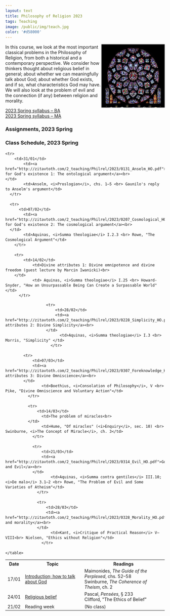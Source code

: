 ```yaml
---
layout: text
title: Philosophy of Religion 2023
tags: Teaching
image: /public/img/teach.jpg
color: '#d58000'
---
```


<img class="img-single" align="right" src="/public/img/philrel.jpg" width="200">

In this course, we look at the most important classical problems in the Philosophy of Religion, from both a historical and a contemporary perspective. We consider how thinkers thought about religious belief in general; about whether we can meaningfully talk about God; about whether God exists, and if so, what characteristics God may have. We will also look at the problem of evil and the connection (if any) between religion and morality.


<a href="http://zitavtoth.com/2_teaching/Philrel/2023/PhilRel2023S_BA.pdf">2023 Spring syllabus – BA </a><br>
<a href="http://zitavtoth.com/2_teaching/Philrel/2023/PhilRel2023S_MA.pdf">2023 Spring syllabus – MA </a><br>


### Assignments, 2023 Spring


### Class Schedule, 2023 Spring


<table>
  <tr>
    <th>Date</th>
    <th>Topic</th>
		<th> Readings</th>
  </tr>
  
<tr>
    <td>17/01</td>
		<td><a href="http://zitavtoth.com/2_teaching/Philrel/2023/0117_Intro_HO.pdf">Introduction; how to talk about God</a><br>
</td>
		<td>Maimonides, <i>The Guide of the Perplexed</i>, chs. 52–58<br> Swinburne, <i>The Coherence of Theism</i>, ch. 2</td>
  </tr>

<tr>
      <td>24/01</td>
  		<td><a href="http://zitavtoth.com/2_teaching/Philrel/2023/0124_Epistemology_HO.pdf">Religious belief</a><br>
  </td>
  		<td>Pascal, <i>Pensées</i>, § 233 <br> Clifford, "The Ethics of Belief"</td>
    </tr>

    <tr>
        <td>31/01</td>
    		<td><a href="http://zitavtoth.com/2_teaching/Philrel/2023/0131_Anselm_HO.pdf">Arguments for God's existence 1: The ontological argument</a><br>
    </td>
    		<td>Anselm, <i>Proslogion</i>, chs. 1–5 <br> Gaunilo's reply to Anselm's argument</td>
      </tr>

      <tr>
          <td>07/02</td>
      		<td><a href="http://zitavtoth.com/2_teaching/Philrel/2023/0207_Cosmological_HO.pdf">Arguments for God's existence 2: The cosmological argument</a><br>
      </td>
      		<td>Aquinas, <i>Summa theologiae</i> I.2.3 <br> Rowe, "The Cosmological Argument"</td>
        </tr>

        <tr>
            <td>14/02</td>
        		<td>Divine attributes 1: Divine omnipotence and divine freedom (guest lecture by Marcin Iwanicki)<br>
        </td>
        		<td> Aquinas, <i>Summa theologiae</i> I.25 <br> Howard-Snyder, "How an Unsurpassable Being Can Create a Surpassable World" </td>
          </tr>
<tr>
<td> 21/02</td>
<td> Reading week </td>
<td> (No class) </td>
</tr>

            
                      <tr>
                          <td>28/02</td>
                          <td><a href="http://zitavtoth.com/2_teaching/Philrel/2023/0228_Simplicity_HO.pdf">Divine attributes 2: Divine Simplicity</a><br>
                      </td>
                      		<td>Aquinas, <i>Summa theologiae</i> I.3 <br> Morris, "Simplicity" </td>
                        </tr>
                      
            <tr>
                <td>07/03</td>
                <td><a href="http://zitavtoth.com/2_teaching/Philrel/2023/0307_Foreknowledge_HO.pdf">Divine attributes 3: Divine Omniscience</a><br>
            </td>
            		<td>Boethius, <i>Consolation of Philosophy</i>, V <br> Pike, "Divine Omniscience and Voluntary Action"</td>
              </tr>

              <tr>
                  <td>14/03</td>
              		<td>The problem of miracles<br>
              </td>
              		<td>Hume, "Of miracles" (<i>Enquiry</i>, sec. 10) <br> Swinburne, <i>The Concept of Miracle</i>, ch. 3</td>
                </tr>

                <tr>
                    <td>21/03</td>
                    <td><a href="http://zitavtoth.com/2_teaching/Philrel/2023/0314_Evil_HO.pdf">God and Evil</a><br>
                </td>
                		<td>Aquinas, <i>Summa contra gentiles</i> III.10; <i>De malo</i> 3.1–2 <br> Rowe, "The Problem of Evil and Some Varieties of Atheism"</td>
                  </tr>

                  <tr>
                      <td>28/03</td>
                      <td><a href="http://zitavtoth.com/2_teaching/Philrel/2023/0328_Morality_HO.pdf">Religion and morality</a><br>
                  </td>
                  		<td>Kant, <i>Critique of Practical Reason</i> V–VIII<br> Nielsen, "Ethics without Religion"</td>
                    </tr>
	
	</table>
